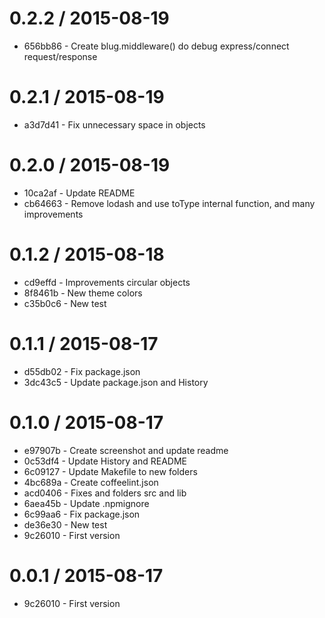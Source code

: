 
0.2.2 / 2015-08-19
==================

 * 656bb86 - Create blug.middleware() do debug express/connect request/response

0.2.1 / 2015-08-19
==================

 * a3d7d41 - Fix unnecessary space in objects

0.2.0 / 2015-08-19
==================

 * 10ca2af - Update README
 * cb64663 - Remove lodash and use toType internal function, and many improvements

0.1.2 / 2015-08-18
==================

 * cd9effd - Improvements circular objects
 * 8f8461b - New theme colors
 * c35b0c6 - New test

0.1.1 / 2015-08-17
==================

 * d55db02 - Fix package.json
 * 3dc43c5 - Update package.json and History

0.1.0 / 2015-08-17
==================

 * e97907b - Create screenshot and update readme
 * 0c53df4 - Update History and README
 * 6c09127 - Update Makefile to new folders
 * 4bc689a - Create coffeelint.json
 * acd0406 - Fixes and folders src and lib
 * 6aea45b - Update .npmignore
 * 6c99aa6 - Fix package.json
 * de36e30 - New test
 * 9c26010 - First version

0.0.1 / 2015-08-17
==================

 * 9c26010 - First version
